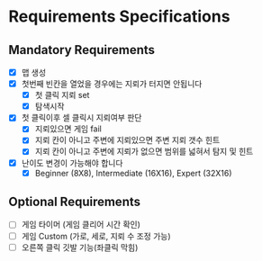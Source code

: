 # Requirements Specifications

## Mandatory Requirements
- [x] 맵 생성
- [x] 첫번째 빈칸을 열었을 경우에는 지뢰가 터지면 안됩니다 
    - [x] 첫 클릭 지뢰 set
    - [x] 탐색시작
- [x] 첫 클릭이후 셀 클릭시 지뢰여부 판단
  - [x] 지뢰있으면 게임 fail
  - [x] 지뢰 칸이 아니고 주변에 지뢰있으면 주변 지뢰 갯수 힌트
  - [x] 지뢰 칸이 아니고 주변에 지뢰가 없으면 범위를 넓혀서 탐지 및 힌트 
- [x] 난이도 변경이 가능해야 합니다
    - [x] Beginner (8X8), Intermediate (16X16), Expert (32X16)

## Optional Requirements
- [ ] 게임 타이머 (게임 클리어 시간 확인)
- [ ] 게임 Custom (가로, 세로, 지뢰 수 조정 가능)
- [ ] 오른쪽 클릭 깃발 기능(좌클릭 막힘)